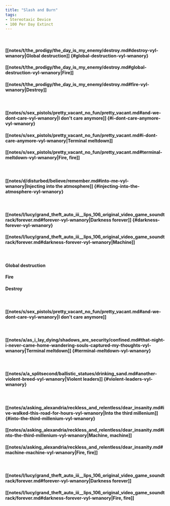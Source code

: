 ```yaml
---
title: "Slash and Burn"
tags:
- Stereotaxic Device
- 100 Per Day Extinct
---
```

&nbsp;
#### [[notes/t/the_prodigy/the_day_is_my_enemy/destroy.md#destroy-vyl-wnanory|Global destruction]] {#global-destruction-vyl-wnanory}
#### [[notes/t/the_prodigy/the_day_is_my_enemy/destroy.md#global-destruction-vyl-wnanory|Fire]]
#### [[notes/t/the_prodigy/the_day_is_my_enemy/destroy.md#fire-vyl-wnanory|Destroy]]
&nbsp;
#### [[notes/s/sex_pistols/pretty_vacant_no_fun/pretty_vacant.md#and-we-dont-care-vyl-wnanory|I don't care anymore]] {#i-dont-care-anymore-vyl-wnanory}
#### [[notes/s/sex_pistols/pretty_vacant_no_fun/pretty_vacant.md#i-dont-care-anymore-vyl-wnanory|Terminal meltdown]]
#### [[notes/s/sex_pistols/pretty_vacant_no_fun/pretty_vacant.md#terminal-meltdown-vyl-wnanory|Fire, fire]]
&nbsp;
#### [[notes/d/disturbed/believe/remember.md#into-me-vyl-wnanory|Injecting into the atmosphere]] {#injecting-into-the-atmosphere-vyl-wnanory}
&nbsp;
#### [[notes/l/lucy/grand_theft_auto_iii__lips_106_original_video_game_soundtrack/forever.md#forever-vyl-wnanory|Darkness forever]] {#darkness-forever-vyl-wnanory}
#### [[notes/l/lucy/grand_theft_auto_iii__lips_106_original_video_game_soundtrack/forever.md#darkness-forever-vyl-wnanory|Machine]]
&nbsp;
#### Global destruction
#### Fire
#### Destroy
&nbsp;
#### [[notes/s/sex_pistols/pretty_vacant_no_fun/pretty_vacant.md#and-we-dont-care-vyl-wnanory|I don't care anymore]]
&nbsp;
#### [[notes/a/as_i_lay_dying/shadows_are_security/confined.md#that-night-i-never-came-home-wandering-souls-captured-my-thoughts-vyl-wnanory|Terminal meltdown]] {#terminal-meltdown-vyl-wnanory}
&nbsp;
#### [[notes/a/a_splitsecond/ballistic_statues/drinking_sand.md#another-violent-breed-vyl-wnanory|Violent leaders]] {#violent-leaders-vyl-wnanory}
&nbsp;
#### [[notes/a/asking_alexandria/reckless_and_relentless/dear_insanity.md#ive-walked-this-road-for-hours-vyl-wnanory|Into the third millenium]] {#into-the-third-millenium-vyl-wnanory}
#### [[notes/a/asking_alexandria/reckless_and_relentless/dear_insanity.md#into-the-third-millenium-vyl-wnanory|Machine, machine]]
#### [[notes/a/asking_alexandria/reckless_and_relentless/dear_insanity.md#machine-machine-vyl-wnanory|Fire, fire]]
&nbsp;
#### [[notes/l/lucy/grand_theft_auto_iii__lips_106_original_video_game_soundtrack/forever.md#forever-vyl-wnanory|Darkness forever]]
#### [[notes/l/lucy/grand_theft_auto_iii__lips_106_original_video_game_soundtrack/forever.md#darkness-forever-vyl-wnanory|Fire, fire]]
